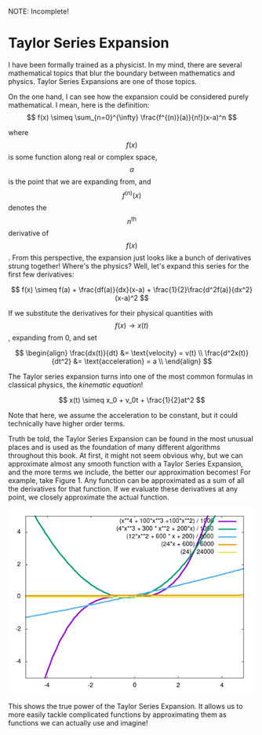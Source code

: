 NOTE: Incomplete!

# Taylor Series Expansion

I have been formally trained as a physicist. In my mind, there are several mathematical topics that blur the boundary between mathematics and physics. Taylor Series Expansions are one of those topics.

On the one hand, I can see how the expansion could be considered purely mathematical. I mean, here is the definition:
$$
f(x) \simeq \sum_{n=0}^{\infty} \frac{f^{(n)}(a)}{n!}(x-a)^n
$$

where $$f(x)$$ is some function along real or complex space, $$a$$ is the point that we are expanding from, and $$f^{(n)}(x)$$ denotes the $$n^{\text{th}}$$ derivative of $$f(x)$$.
From this perspective, the expansion just looks like a bunch of derivatives strung together! Where's the physics? Well, let's expand this series for the first few derivatives:

$$
f(x) \simeq f(a) + \frac{df(a)}{dx}(x-a)
    + \frac{1}{2}\frac{d^2f(a)}{dx^2}(x-a)^2
$$

If we substitute the derivatives for their physical quantities with $$f(x) \rightarrow x(t)$$, expanding from 0, and set

$$
\begin{align}
\frac{dx(t)}{dt} &= \text{velocity} = v(t) \\
\frac{d^2x(t)}{dt^2} &= \text{acceleration} = a \\
\end{align}
$$

The Taylor series expansion turns into one of the most common formulas in classical physics, the *kinematic equation*!

$$
x(t) \simeq x_0 + v_0t
    + \frac{1}{2}at^2
$$

Note that here, we assume the acceleration to be constant, but it could technically have higher order terms.

Truth be told, the Taylor Series Expansion can be found in the most unusual places and is used as the foundation of many different algorithms throughout this book. At first, it might not seem obvious why, but we can approximate almost any smooth function with a Taylor Series Expansion, and the more terms we include, the better our approximation becomes! For example, take Figure 1. Any function can be approximated as a sum of all the derivatives for that function. If we evaluate these derivatives at any point, we closely approximate the actual function.

<p>
    <img src="res/function_sum.png" />
</p>

This shows the true power of the Taylor Series Expansion. It allows us to more easily tackle complicated functions by approximating them as functions we can actually use and imagine!

<script>
MathJax.Hub.Queue(["Typeset",MathJax.Hub]);
</script>
$$
\newcommand{\d}{\mathrm{d}}
\newcommand{\bff}{\boldsymbol{f}}
\newcommand{\bfg}{\boldsymbol{g}}
\newcommand{\bfp}{\boldsymbol{p}}
\newcommand{\bfq}{\boldsymbol{q}}
\newcommand{\bfx}{\boldsymbol{x}}
\newcommand{\bfu}{\boldsymbol{u}}
\newcommand{\bfv}{\boldsymbol{v}}
\newcommand{\bfA}{\boldsymbol{A}}
\newcommand{\bfB}{\boldsymbol{B}}
\newcommand{\bfC}{\boldsymbol{C}}
\newcommand{\bfM}{\boldsymbol{M}}
\newcommand{\bfJ}{\boldsymbol{J}}
\newcommand{\bfR}{\boldsymbol{R}}
\newcommand{\bfT}{\boldsymbol{T}}
\newcommand{\bfomega}{\boldsymbol{\omega}}
\newcommand{\bftau}{\boldsymbol{\tau}}
$$

